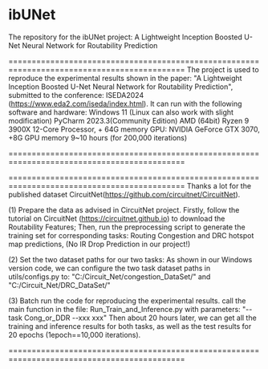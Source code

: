 # ibUNet
The repository for the ibUNet project: A Lightweight Inception Boosted U-Net Neural Network for Routability Prediction

============================================================================================
The project is used to reproduce the experimental results shown in the paper: "A Lightweight Inception Boosted U-Net Neural
Network for Routability Prediction", submitted to the conference: ISEDA2024 (https://www.eda2.com/iseda/index.html).
It can run with the following software and hardware:
Windows 11 (Linux can also work with slight modification)
PyCharm 2023.3(Community Edition)
AMD (64bit) Ryzen 9 3900X 12-Core Processor, + 64G memory
GPU: NVIDIA GeForce GTX 3070, +8G GPU memory
9~10 hours (for 200,000 iterations)

============================================================================================

============================================================================================
Thanks a lot for the published dataset CircuitNet(https://github.com/circuitnet/CircuitNet).

(1) Prepare the data as advised in CircuitNet project.
Firstly, follow the tutorial on CircuitNet (https://circuitnet.github.io) to download the Routability Features;
Then, run the preprocessing script to generate the training set for corresponding tasks: Routing Congestion and DRC hotspot map predictions, (No IR Drop Prediction in our project!) 

(2) Set the two dataset paths for our two tasks:
As shown in our Windows version code, we can configure the two task dataset paths in utils/configs.py to:
"C:/Circuit_Net/congestion_DataSet/" and "C:/Circuit_Net/DRC_DataSet/"

(3) Batch run the code for reproducing the experimental results.
call the main function in the file: Run_Train_and_Inference.py with parameters: "--task Cong_or_DDR --xxx xxx"
Then about 20 hours later, we can get all the training and inference results for both tasks, as well as the test results for 20 epochs (1epoch==10,000 iterations).

============================================================================================

